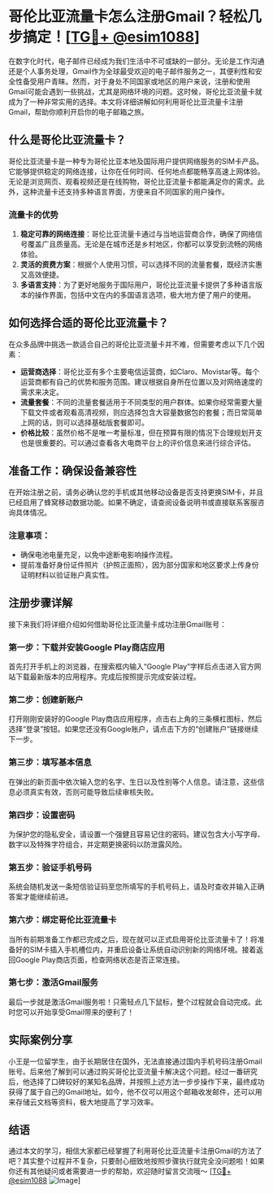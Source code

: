# 哥伦比亚流量卡怎么注册Gmail？轻松几步搞定！[[TG💪+ @esim1088](https://t.me/s/esim1088)]

在数字化时代，电子邮件已经成为我们生活中不可或缺的一部分。无论是工作沟通还是个人事务处理，Gmail作为全球最受欢迎的电子邮件服务之一，其便利性和安全性备受用户青睐。然而，对于身处不同国家或地区的用户来说，注册和使用Gmail可能会遇到一些挑战，尤其是网络环境的问题。这时候，哥伦比亚流量卡就成为了一种非常实用的选择。本文将详细讲解如何利用哥伦比亚流量卡注册Gmail，帮助你顺利开启你的电子邮箱之旅。

## 什么是哥伦比亚流量卡？

哥伦比亚流量卡是一种专为哥伦比亚本地及国际用户提供网络服务的SIM卡产品。它能够提供稳定的网络连接，让你在任何时间、任何地点都能畅享高速上网体验。无论是浏览网页、观看视频还是在线购物，哥伦比亚流量卡都能满足你的需求。此外，这种流量卡还支持多种语言界面，方便来自不同国家的用户操作。

### 流量卡的优势

1. **稳定可靠的网络连接**：哥伦比亚流量卡通过与当地运营商合作，确保了网络信号覆盖广且质量高。无论是在城市还是乡村地区，你都可以享受到流畅的网络体验。
2. **灵活的资费方案**：根据个人使用习惯，可以选择不同的流量套餐，既经济实惠又高效便捷。
3. **多语言支持**：为了更好地服务于国际用户，哥伦比亚流量卡提供了多种语言版本的操作界面，包括中文在内的多国语言选项，极大地方便了用户的使用。

## 如何选择合适的哥伦比亚流量卡？

在众多品牌中挑选一款适合自己的哥伦比亚流量卡并不难，但需要考虑以下几个因素：

- **运营商选择**：哥伦比亚有多个主要电信运营商，如Claro、Movistar等。每个运营商都有自己的优势和服务范围。建议根据自身所在位置以及对网络速度的需求来决定。
- **流量套餐**：不同的流量套餐适用于不同类型的用户群体。如果你经常需要大量下载文件或者观看高清视频，则应选择包含大容量数据包的套餐；而日常简单上网的话，则可以选择基础版套餐即可。
- **价格比较**：虽然价格不是唯一考量标准，但在预算有限的情况下合理规划开支也是很重要的。可以通过查看各大电商平台上的评价信息来进行综合评估。

## 准备工作：确保设备兼容性

在开始注册之前，请务必确认您的手机或其他移动设备是否支持更换SIM卡，并且已经启用了蜂窝移动数据功能。如果不确定，请查阅设备说明书或直接联系客服咨询具体情况。

### 注意事项：
- 确保电池电量充足，以免中途断电影响操作流程。
- 提前准备好身份证件照片（护照正面照），因为部分国家和地区要求上传身份证明材料以验证账户真实性。

## 注册步骤详解

接下来我们将详细介绍如何借助哥伦比亚流量卡成功注册Gmail账号：

### 第一步：下载并安装Google Play商店应用
首先打开手机上的浏览器，在搜索框内输入“Google Play”字样后点击进入官方网站下载最新版本的应用程序。完成后按照提示完成安装过程。

### 第二步：创建新账户
打开刚刚安装好的Google Play商店应用程序，点击右上角的三条横杠图标，然后选择“登录”按钮。如果您还没有Google账户，请点击下方的“创建账户”链接继续下一步。

### 第三步：填写基本信息
在弹出的新页面中依次输入您的名字、生日以及性别等个人信息。请注意，这些信息必须真实有效，否则可能导致后续审核失败。

### 第四步：设置密码
为保护您的隐私安全，请设置一个强健且容易记住的密码。建议包含大小写字母、数字以及特殊字符组合，并定期更换密码以防泄露风险。

### 第五步：验证手机号码
系统会随机发送一条短信验证码至您所填写的手机号码上，请及时查收并输入正确答案才能继续前进。

### 第六步：绑定哥伦比亚流量卡
当所有前期准备工作都已完成之后，现在就可以正式启用哥伦比亚流量卡了！将准备好的SIM卡插入手机槽位内，并重启设备让系统自动识别新的网络环境。接着返回Google Play商店页面，检查网络状态是否正常连接。

### 第七步：激活Gmail服务
最后一步就是激活Gmail服务啦！只需轻点几下鼠标，整个过程就会自动完成。此时您可以开始享受Gmail带来的便利了！

## 实际案例分享

小王是一位留学生，由于长期居住在国外，无法直接通过国内手机号码注册Gmail账号。后来他了解到可以通过购买哥伦比亚流量卡解决这个问题。经过一番研究后，他选择了口碑较好的某知名品牌，并按照上述方法一步步操作下来，最终成功获得了属于自己的Gmail地址。如今，他不仅可以用这个邮箱收发邮件，还可以用来存储云文档等资料，极大地提高了学习效率。

## 结语

通过本文的学习，相信大家都已经掌握了利用哥伦比亚流量卡注册Gmail的方法了吧？其实整个过程并不复杂，只要耐心细致地按照步骤执行就完全没问题啦！如果你还有其他疑问或者需要进一步的帮助，欢迎随时留言交流哦～ [[TG💪+ @esim1088](https://t.me/s/esim1088) ![Image](https://i.postimg.cc/4NQfJmqS/Snipaste-2025-05-13-00-14-12.png)]